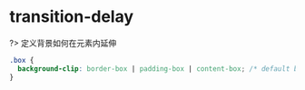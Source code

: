 # transition-delay

?> 定义背景如何在元素内延伸

```css
.box {
  background-clip: border-box | padding-box | content-box; /* default border-box */
}
```

<vuep template="#flex--grow"></vuep>

<script v-pre type="text/x-template" id="flex--grow">
<template>
  <ul>
    <li class='transition'><p class='square square-alpha'>Hover me</p></li>
    <li class='transition transition-delay-12s'><p class='square square-alpha'>Hover me</p></li>
    <li class='transition transition-delay-2400ms'><p class='square square-alpha'>Hover me</p></li>
    <li class='transition transition-delay--500ms'><p class='square square-alpha'>Hover me</p></li>
  </ul>
</template>
<style>
ul{
  list-style: none;
}

li{
  margin: 8px 0;
  box-shadow: 2px 2px 1px #eee;
}

p{
  margin: 0;
}

.square{
  width: 75px;
  height: 75px;
  border-radius: 4px;
  display: flex;
  align-items: center;
  justify-content: center;
}

.square-alpha{
  background: #05ffb0;
  color: #310736;
}

.transition>.square{
  transition-property: all;
  transition-duration: 1s;
  transition-timing-function: linear;
  transition-delay: 0s;
}

.transition:hover>.square{
  background: red;
  transform: translateX(160px)
}

.transition-delay-12s .square{
  transition-delay: 1.2s
}

.transition-delay-2400ms .square{
  transition-delay: 2400ms;
}

.transition-delay--500ms .square{
  transition-delay: -500ms;
}

</style>
<script>
</script>
</script>
